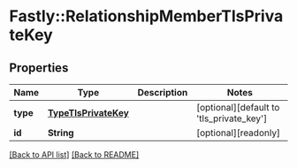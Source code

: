 # Fastly::RelationshipMemberTlsPrivateKey

## Properties

| Name | Type | Description | Notes |
| ---- | ---- | ----------- | ----- |
| **type** | [**TypeTlsPrivateKey**](TypeTlsPrivateKey.md) |  | [optional][default to &#39;tls_private_key&#39;] |
| **id** | **String** |  | [optional][readonly] |

[[Back to API list]](../../README.md#endpoints) [[Back to README]](../../README.md)

